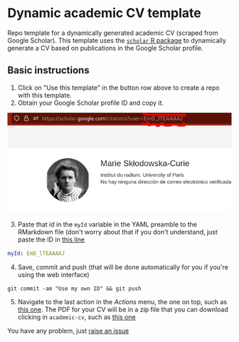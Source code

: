 # Dynamic academic CV template

Repo template for a dynamically generated academic CV (scraped from Google
Scholar). This template uses the [`scholar` R
package](https://cran.r-project.org/web/packages/scholar/index.html) to
dynamically generate a CV based on publications in the Google Scholar profile.

## Basic instructions

1. Click on "Use this template" in the button row above to create a repo with
   this template.
2. Obtain your Google Scholar profile ID and copy it.

![Google Profile ID](https://raw.githubusercontent.com/JJ/cv/master/img/marie-curie-id.png)

3. Paste that id in the `myId` variable in the YAML preamble to the RMarkdown
   file (don't worry about that if you don't understand, just paste the ID in
   [this line](https://github.com/JJ/dynamic-academic-cv-template/blob/95157f5627223d26d6362a366e963e21e09b252f/academic-cv-summary.Rmd#L9)

```yaml
myId: EmD_lTEAAAAJ
```

4. Save, commit and push (that will be done automatically for you if you're
   using the web interface)
   
```shell
git commit -am "Use my own ID" && git push
```

5. Navigate to the last action in the *Actions* menu, the one on top, such as
   [this
   one](https://github.com/JJ/dynamic-academic-cv-template/actions/runs/4487482539). The
   PDF for your CV will be in a zip file that you can download clicking in
   `academic-cv`, such as [this one](https://github.com/JJ/dynamic-academic-cv-template/suites/11725063370/artifacts/610441418)

You have any problem, just [raise an issue](https://github.com/JJ/dynamic-academic-cv-template/issues)
